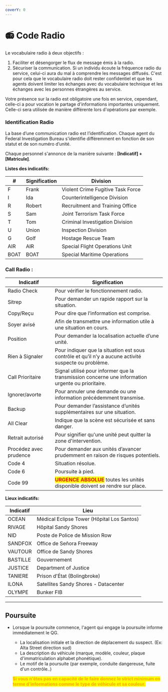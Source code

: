 ```yaml
---
coverY: 0
---
```


# 📻 Code Radio

Le vocabulaire radio à deux objectifs :

1. Faciliter et désengorger le flux de message émis à la radio.
2. Sécuriser la communication. Si un individu écoute la fréquence radio du service, celui-ci aura du mal à comprendre les messages diffusés. C'est pour cela que le vocabulaire radio doit rester confidentiel et que les agents doivent limiter les échanges avec du vocabulaire technique et les échanges avec les personnes étrangères au service.

Votre présence sur la radio est obligatoire une fois en service, cependant, celle-ci a pour vocation le partage d'informations importantes uniquement. Celle-ci sera utilisée de manière différente lors d'opérations par exemple.

### Identification Radio <a href="#identification-radio" id="identification-radio"></a>

La base d’une communication radio est l’identification. Chaque agent du Federal Investigation Bureau s'identifie différemment en fonction de son statut et de son numéro d’unité.

Chaque personnel s'annonce de la manière suivante : **\[Indicatif] + \[Matricule]**.

**Listes des indicatifs:**

| #    | Signification | Division                          |
| ---- | ------------- | --------------------------------- |
| F    | Frank         | Violent Crime Fugitive Task Force |
| I    | Ida           | Counterintelligence Division      |
| R    | Robert        | Recruitment and Training Office   |
| S    | Sam           | Joint Terrorism Task Force        |
| T    | Tom           | Criminal Investigation Division   |
| U    | Union         | Inspection Division               |
| G    | Golf          | Hostage Rescue Team               |
| AIR  | AIR           | Special Flight Operations Unit    |
| BOAT | BOAT          | Special Maritime Operations       |

### Call Radio :

| Indicatif              | Signification                                                                                                 |
| ---------------------- | ------------------------------------------------------------------------------------------------------------- |
| Radio Check            | Pour vérifier le fonctionnement radio.                                                                        |
| Sitrep                 | Pour demander un rapide rapport sur la situation.                                                             |
| Copy/Reçu              | Pour dire que l’information est comprise.                                                                     |
| Soyer avisé            | Afin de transmettre une information utile à une situation en cours.                                           |
| Position               | Pour demander la localisation actuelle d’une unité.                                                           |
| Rien à Signaler        | Pour indiquer que la situation est sous contrôle et qu’il n’y a aucune activité suspecte ou problème.         |
| Call Prioritaire       | Signal utilisé pour informer que la transmission concerne une information urgente ou prioritaire.             |
| Ignorer/avorte         | Pour annuler une demande ou une information précédemment transmise.                                           |
| Backup                 | Pour demander l’assistance d’unités supplémentaires sur une situation.                                        |
| All Clear              | Indique que la scène est sécurisée et sans danger.                                                            |
| Retrait autorisé       | Pour signifier qu'une unité peut quitter la zone d'intervention.                                              |
| Procédez avec prudence | Pour demander aux unités d’avancer prudemment en raison de risques potentiels.                                |
| Code 4                 | Situation résolue.                                                                                            |
| Code 6                 | Poursuite à pied.                                                                                             |
| Code 99                | <mark style="color:red;">**URGENCE ABSOLUE**</mark> toutes les unités disponible doivent se rendre sur place. |

**Lieux indicatifs:**

| Indicatif | Lieu                                       |
| --------- | ------------------------------------------ |
| OCEAN     | Médical Eclipse Tower (Hôpital Los Santos) |
| RIVAGE    | Hôpital Sandy Shores                       |
| NID       | Poste de Police de Mission Row             |
| SANDFOX   | Office de Señora Freeway                   |
| VAUTOUR   | Office de Sandy Shores                     |
| BASTILLE  | Gouvernement                               |
| JUSTICE   | Department of Justice                      |
| TANIERE   | Prison d'État (Bolingbroke)                |
| ILONA     | Satellites Sandy Shores - Datacenter       |
| OLYMPE    | Bunker FIB                                 |

***

## Poursuite

*   Lorsque la poursuite commence, l'agent qui engage la poursuite informe immédiatement le QG.

    * La localisation initiale et la direction de déplacement du suspect. (Ex: Alta Street direction sud)
    * La description du véhicule (marque, modèle, couleur, plaque d'immatriculation alphabet phonétique).
    * Le motif de la poursuite (par exemple, conduite dangereuse, fuite d'un contrôle..)

    <mark style="color:orange;">**Si vous n'êtes pas en capacité de le faire donnez le strict minimum en terme d’informations comme le type de véhicule et sa couleur.**</mark>

<figure><img src="https://lh7-rt.googleusercontent.com/slidesz/AGV_vUeeIzuN4xjqXKYxtGR1M2lhtXo3O9JYWAd0Kp7YUNkLm90ke14Jn1o5oHnjNDGqMMdgolkh3joLO3fWgMKJ4OhWgYqHGxYhINLEcz2ybDNPJuPtEdx3ryVys2QodOJswcDeoIEDfXOEgc-dCOm7tCTSleW9tUs=s2048?key=wGrZXoek1RhxsHYyYIsIj61J" alt=""><figcaption></figcaption></figure>
